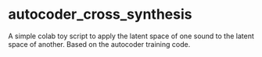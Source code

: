 # autocoder_cross_synthesis

A simple colab toy script to apply the latent space of one sound to the latent space of another. Based on the autocoder training code.

